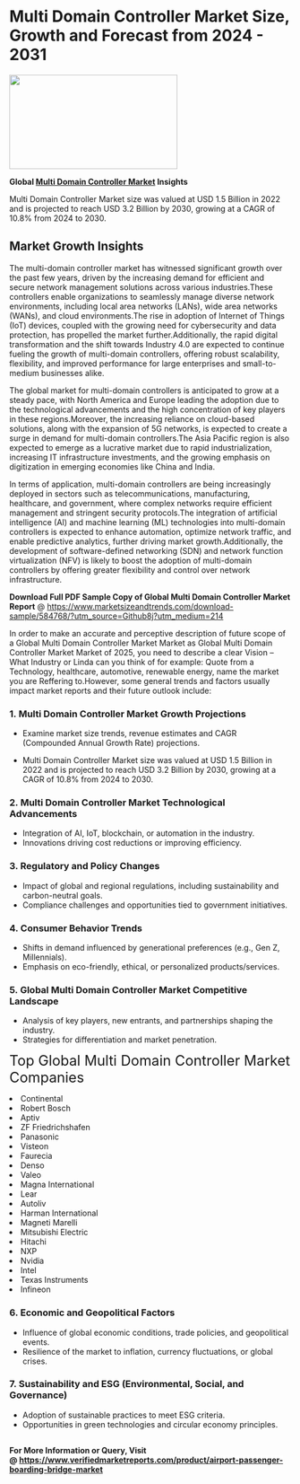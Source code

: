 <H1>Multi Domain Controller Market Size, Growth and Forecast from 2024 - 2031</H1><img class="aligncenter size-medium wp-image-584254" src="https://thirdeyenews.in/wp-content/uploads/2024/09/Global-Market-Research-300x168.jpeg" alt="" width="300" height="168" /><p><strong>Global&nbsp;<a href="https://www.marketsizeandtrends.com/download-sample/584768/?utm_source=Github8j?utm_medium=214">Multi Domain Controller Market</a> Insights</strong></p><p>Multi Domain Controller Market size was valued at USD 1.5 Billion in 2022 and is projected to reach USD 3.2 Billion by 2030, growing at a CAGR of 10.8% from 2024 to 2030.</p><p><h2>Market Growth Insights</h2> <p>The multi-domain controller market has witnessed significant growth over the past few years, driven by the increasing demand for efficient and secure network management solutions across various industries.These controllers enable organizations to seamlessly manage diverse network environments, including local area networks (LANs), wide area networks (WANs), and cloud environments.The rise in adoption of Internet of Things (IoT) devices, coupled with the growing need for cybersecurity and data protection, has propelled the market further.Additionally, the rapid digital transformation and the shift towards Industry 4.0 are expected to continue fueling the growth of multi-domain controllers, offering robust scalability, flexibility, and improved performance for large enterprises and small-to-medium businesses alike.</p> <p>The global market for multi-domain controllers is anticipated to grow at a steady pace, with North America and Europe leading the adoption due to the technological advancements and the high concentration of key players in these regions.Moreover, the increasing reliance on cloud-based solutions, along with the expansion of 5G networks, is expected to create a surge in demand for multi-domain controllers.The Asia Pacific region is also expected to emerge as a lucrative market due to rapid industrialization, increasing IT infrastructure investments, and the growing emphasis on digitization in emerging economies like China and India.</p> <p>In terms of application, multi-domain controllers are being increasingly deployed in sectors such as telecommunications, manufacturing, healthcare, and government, where complex networks require efficient management and stringent security protocols.The integration of artificial intelligence (AI) and machine learning (ML) technologies into multi-domain controllers is expected to enhance automation, optimize network traffic, and enable predictive analytics, further driving market growth.Additionally, the development of software-defined networking (SDN) and network function virtualization (NFV) is likely to boost the adoption of multi-domain controllers by offering greater flexibility and control over network infrastructure.</p> <p><span class=""><strong>Download Full PDF Sample Copy of Global Multi Domain Controller Market Report</strong> @ <a href="https://www.marketsizeandtrends.com/download-sample/584768/?utm_source=Github8j?utm_medium=214" target="_blank">https://www.marketsizeandtrends.com/download-sample/584768/?utm_source=Github8j?utm_medium=214</a></span></p><p>In order to make an accurate and perceptive description of future scope of a Global&nbsp;Multi Domain Controller Market Market as Global&nbsp;Multi Domain Controller Market Market of 2025, you need to describe a clear Vision &ndash; What Industry or Linda can you think of for example: Quote from a Technology, healthcare, automotive, renewable energy, name the market you are Reffering to.However, some general trends and factors usually impact market reports and their future outlook include:</p><h3>1.&nbsp;<strong>Multi Domain Controller Market Growth Projections</strong></h3><ul><li>Examine market size trends, revenue estimates and CAGR (Compounded Annual Growth Rate) projections.</li><li><p>Multi Domain Controller Market size was valued at USD 1.5 Billion in 2022 and is projected to reach USD 3.2 Billion by 2030, growing at a CAGR of 10.8% from 2024 to 2030.</p></li></ul><h3>2.&nbsp;<strong>Multi Domain Controller Market Technological Advancements</strong></h3><ul><li>Integration of AI, IoT, blockchain, or automation in the industry.</li><li>Innovations driving cost reductions or improving efficiency.</li></ul><h3>3.&nbsp;<strong>Regulatory and Policy Changes</strong></h3><ul><li>Impact of global and regional regulations, including sustainability and carbon-neutral goals.</li><li>Compliance challenges and opportunities tied to government initiatives.</li></ul><h3>4.&nbsp;<strong>Consumer Behavior Trends</strong></h3><ul><li>Shifts in demand influenced by generational preferences (e.g., Gen Z, Millennials).</li><li>Emphasis on eco-friendly, ethical, or personalized products/services.</li></ul><h3>5.&nbsp;<strong>Global Multi Domain Controller Market Competitive Landscape</strong></h3><ul><li>Analysis of key players, new entrants, and partnerships shaping the industry.</li><li>Strategies for differentiation and market penetration.</li></ul><p data-pm-slice="1 1 []"><span style="color: inherit; font-family: inherit; font-size: 25px;">Top Global Multi Domain Controller Market Companies</span></p><div class="" data-test-id=""><p><li>Continental</li><li> Robert Bosch</li><li> Aptiv</li><li> ZF Friedrichshafen</li><li> Panasonic</li><li> Visteon</li><li> Faurecia</li><li> Denso</li><li> Valeo</li><li> Magna International</li><li> Lear</li><li> Autoliv</li><li> Harman International</li><li> Magneti Marelli</li><li> Mitsubishi Electric</li><li> Hitachi</li><li> NXP</li><li> Nvidia</li><li> Intel</li><li> Texas Instruments</li><li> Infineon</li></p></div><h3>6.&nbsp;<strong>Economic and Geopolitical Factors</strong></h3><ul><li>Influence of global economic conditions, trade policies, and geopolitical events.</li><li>Resilience of the market to inflation, currency fluctuations, or global crises.</li></ul><h3>7.&nbsp;<strong>Sustainability and ESG (Environmental, Social, and Governance)</strong></h3><ul><li>Adoption of sustainable practices to meet ESG criteria.</li><li>Opportunities in green technologies and circular economy principles.</li></ul><h2><strong style="font-size: 14px;">For More Information or Query, Visit @&nbsp;</strong><a style="background-color: #ffffff; font-size: 14px;" href="https://www.marketsizeandtrends.com/report/multi-domain-controller-market/" target="_blank">https://www.verifiedmarketreports.com/product/airport-passenger-boarding-bridge-market</a></h2>